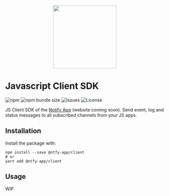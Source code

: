 <p align="center">
  <br/>
  <a href="https://ntfy.red"><img src="https://i.imgur.com/ntQyTvB.png" height="200px"></a>
</p>

# Javascript Client SDK

![npm](https://img.shields.io/npm/v/@ntfy-app/client) ![npm bundle size](https://img.shields.io/bundlephobia/minzip/@ntfy-app/client) ![Issues](https://img.shields.io/github/issues/ntfy-app/client) ![License](https://img.shields.io/github/license/ntfy-app/client)

JS Client SDK of the [Notify App](https://ntfy.red) (website coming soon). Send event, log and status messages to all subscribed channels from your JS apps.

## Installation

Install the package with:

```
npm install --save @ntfy-app/client
# or
yarn add @ntfy-app/client
```

## Usage

WIP
